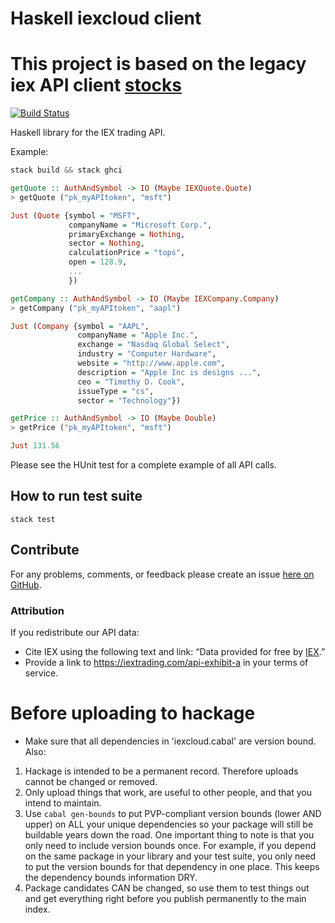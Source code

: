 # Haskell iexcloud client

# This project is based on the legacy iex API client [stocks](https://github.com/dabcoder/stocks)

[![Build Status](https://travis-ci.org/dabcoder/stocks.svg?branch=master)](https://travis-ci.org/dabcoder/stocks)

Haskell library for the IEX trading API.

Example:

```haskell
stack build && stack ghci

getQuote :: AuthAndSymbol -> IO (Maybe IEXQuote.Quote)
> getQuote ("pk_myAPItoken", "msft")

Just (Quote {symbol = "MSFT",
             companyName = "Microsoft Corp.",
             primaryExchange = Nothing,
             sector = Nothing,
             calculationPrice = "tops",
             open = 128.9,
             ...
             })

getCompany :: AuthAndSymbol -> IO (Maybe IEXCompany.Company)
> getCompany ("pk_myAPItoken", "aapl")

Just (Company {symbol = "AAPL",
               companyName = "Apple Inc.",
               exchange = "Nasdaq Global Select",
               industry = "Computer Hardware",
               website = "http://www.apple.com",
               description = "Apple Inc is designs ...",
               ceo = "Timothy D. Cook",
               issueType = "cs",
               sector = "Technology"})

getPrice :: AuthAndSymbol -> IO (Maybe Double)
> getPrice ("pk_myAPItoken", "msft")

Just 131.56
```

Please see the HUnit test for a complete example
of all API calls.

## How to run test suite
```
stack test
```

## Contribute

For any problems, comments, or feedback please create an
issue [here on GitHub](https://github.com/dabcoder/stocks/issues).

### Attribution
If you redistribute our API data:

* Cite IEX using the following text and link: “Data provided for free by [IEX](https://iextrading.com/developer).”
* Provide a link to https://iextrading.com/api-exhibit-a in your terms of service.

# Before uploading to hackage

* Make sure that all dependencies in 'iexcloud.cabal' are version bound. Also:

1. Hackage is intended to be a permanent record.  Therefore uploads cannot be changed or removed.
2. Only upload things that work, are useful to other people, and that you intend to maintain.
3. Use `cabal gen-bounds` to put PVP-compliant version bounds (lower AND upper) on ALL your unique dependencies so your package will still be buildable years down the road.  One important thing to note is that you only need to include version bounds once.  For example, if you depend on the same package in your library and your test suite, you only need to put the version bounds for that dependency in one place.  This keeps the dependency bounds information DRY.
4. Package candidates CAN be changed, so use them to test things out and get everything right before you publish permanently to the main index.
